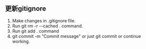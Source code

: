 ## 更新gitignore
1. Make changes in .gitignore file.
2. Run git rm -r --cached . command.
3. Run git add . command
4. git commit -m "Commit message" or just git commit or continue working.
